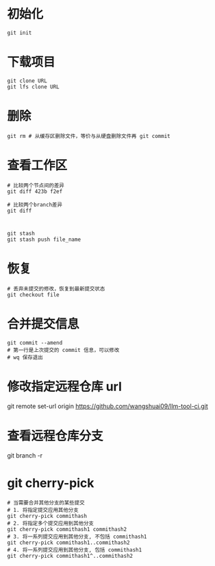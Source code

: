 # 初始化
```shell
git init
```

# 下载项目
```shell
git clone URL
git lfs clone URL
```

# 删除
```shell
git rm # 从缓存区删除文件，等价与从硬盘删除文件再 git commit
```

# 查看工作区
```shell
# 比较两个节点间的差异
git diff 423b f2ef

# 比较两个branch差异
git diff 
```

# 
```
git stash 
git stash push file_name
```

# 恢复
```shell
# 丢弃未提交的修改，恢复到最新提交状态
git checkout file
```

# 合并提交信息
```shell
git commit --amend 
# 第一行是上次提交的 commit 信息，可以修改
# wq 保存退出
```

# 修改指定远程仓库 url
git remote set-url origin https://github.com/wangshuai09/llm-tool-ci.git

# 查看远程仓库分支
git branch -r 

# git cherry-pick
```shell
# 当需要合并其他分支的某些提交
# 1. 将指定提交应用其他分支
git cherry-pick commithash
# 2. 将指定多个提交应用到其他分支
git cherry-pick commithash1 commithash2
# 3. 将一系列提交应用到其他分支, 不包括 commithash1
git cherry-pick commithash1..commithash2
# 4. 将一系列提交应用到其他分支, 包括 commithash1
git cherry-pick commithash1^..commithash2
```
